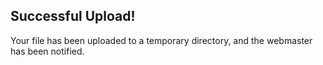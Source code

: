 ## Successful Upload!

Your file has been uploaded to a temporary directory, and
the webmaster has been notified.
